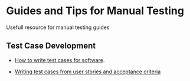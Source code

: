 # Guides and Tips for Manual Testing
Usefull resource for manual testing guides

## Test Case Development
- [How to write test cases for software](https://blog.testlodge.com/how-to-write-test-cases-for-software-with-sample/).

- <a href="https://blog.testlodge.com/writing-test-cases-from-user-stories-acceptance-criteria/" target="_blank">Writing test cases from user stories and acceptance criteria</a>